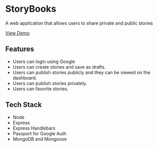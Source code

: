 # StoryBooks
A web application that allows users to share private and public stories

[]()
[View Demo]()

## Features
- Users can login using Google
- Users can create stories and save as drafts.
- Users can publish stories publicly and they can be viewed on the dashboard.
- Users can publish stories privately.
- Users can favorite stories.

## Tech Stack
- Node
- Express
- Express Handlebars
- Passport for Google Auth
- MongoDB and Mongoose
